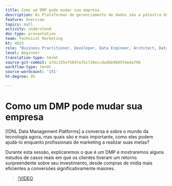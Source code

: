 ```yaml
---
title: Como um DMP pode mudar sua empresa
description: As Plataformas de gerenciamento de dados são a palestra do mundo tecnológico agora, mas quais são e mais importante, como elas podem ajudá-lo enquanto profissionais de marketing a atingir suas metas? Durante esta sessão, explicaremos o que é um DMP e mostraremos alguns estudos de casos reais em que os clientes tiveram um retorno surpreendente sobre seu investimento, desde compras de mídia mais eficientes a conversões significativamente maiores.
feature: Overview
topics: null
activity: understand
doc-type: presentation
team: Technical Marketing
kt: 4025
role: "Business Practitioner, Developer, Data Engineer, Architect, Data Architect, Administrator, Leader"
level: Beginner
translation-type: tm+mt
source-git-commit: a7dc335e75697a7b1720eccdadbb9605fdeda798
workflow-type: tm+mt
source-wordcount: '151'
ht-degree: 0%

---
```



# Como um DMP pode mudar sua empresa

[!DNL Data Management Platforms] a conversa é sobre o mundo da tecnologia agora, mas quais são e mais importante, como eles podem ajudá-lo enquanto profissionais de marketing a realizar suas metas?

Durante esta sessão, explicaremos o que é um DMP e mostraremos alguns estudos de casos reais em que os clientes tiveram um retorno surpreendente sobre seu investimento, desde compras de mídia mais eficientes a conversões significativamente maiores.

>[!VIDEO](https://video.tv.adobe.com/v/29770/?quality=12)
